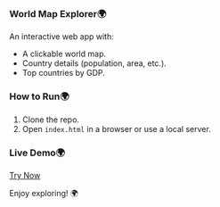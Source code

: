 ### World Map Explorer🌍
An interactive web app with:  
- A clickable world map.  
- Country details (population, area, etc.).  
- Top countries by GDP.   

### How to Run🌍  
1. Clone the repo.  
2. Open `index.html` in a browser or use a local server.  

### Live Demo🌍 
[Try Now]()  

Enjoy exploring! 🌍
